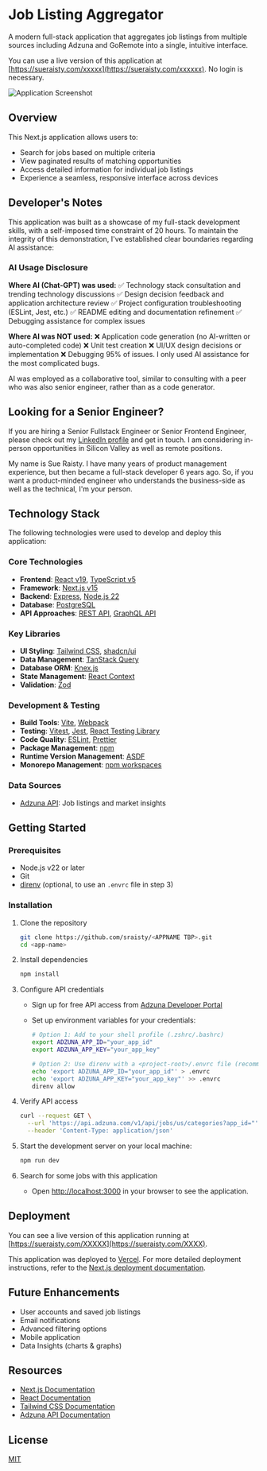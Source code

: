 # Job Listing Aggregator

A modern full-stack application that aggregates job listings from multiple sources including Adzuna and GoRemote into a single, intuitive interface.

You can use a live version of this application at [https://sueraisty.com/xxxxx](https://sueraisty.com/xxxxxx). No login is necessary.


![Application Screenshot](https://placeholder-for-screenshot.com)

## Overview

This Next.js application allows users to:
- Search for jobs based on multiple criteria
- View paginated results of matching opportunities
- Access detailed information for individual job listings
- Experience a seamless, responsive interface across devices

## Developer's Notes

This application was built as a showcase of my full-stack development skills, with a self-imposed time constraint of 20 hours.  To maintain the integrity of this demonstration, I've established clear boundaries regarding AI assistance:

### AI Usage Disclosure

**Where AI (Chat-GPT) was used:**
✅ Technology stack consultation and trending technology discussions
✅ Design decision feedback and application architecture review
✅ Project configuration troubleshooting (ESLint, Jest, etc.)
✅ README editing and documentation refinement
✅ Debugging assistance for complex issues

**Where AI was NOT used:**
❌ Application code generation (no AI-written or auto-completed code)
❌ Unit test creation
❌ UI/UX design decisions or implementation
❌ Debugging 95% of issues. I only used AI assistance for the most complicated bugs.

AI was employed as a collaborative tool, similar to consulting with a peer who was also senior engineer, rather than as a code generator.

## Looking for a Senior Engineer?

If you are hiring a Senior Fullstack Engineer or Senior Frontend Engineer, please check out my [LinkedIn profile](https://www.linkedin.com/in/sueraisty/) and get in touch. I am considering in-person opportunities in Silicon Valley as well as remote positions.

My name is Sue Raisty. I have many years of product management experience, but then became a full-stack developer 6 years ago.  So, if you want a product-minded engineer who understands the business-side as well as the technical, I'm your person.


## Technology Stack

The following technologies were used to develop and deploy this application:

### Core Technologies

- **Frontend**: [React v19](https://react.dev/), [TypeScript v5](https://www.typescriptlang.org/docs/)
- **Framework**: [Next.js v15](https://nextjs.org)
- **Backend**: [Express](https://expressjs.org), [Node.js 22](https://nodejs.org/docs/latest/api/)
- **Database**: [PostgreSQL](https://www.postgresql.org/)
- **API Approaches**: [REST API](https://www.restapitutorial.com/introduction/resourcenaming), [GraphQL API](https://graphql.org/)

### Key Libraries

- **UI Styling**: [Tailwind CSS](https://tailwindcss.com), [shadcn/ui](https://ui.shadcn.com/docs)
- **Data Management**: [TanStack Query](https://tanstack.com/query/latest/docs)
- **Database ORM**: [Knex.js](https://knexjs.org/)
- **State Management**: [React Context](https://react.dev/learn/passing-data-deeply-with-context)
- **Validation**: [Zod](https://github.com/colinhacks/zod)

### Development & Testing

- **Build Tools**: [Vite](https://vite.dev/guide/), [Webpack](https://webpack.js.org/)
- **Testing**: [Vitest](https://vitest.dev/), [Jest](https://jestjs.io/docs/getting-started), [React Testing Library](https://testing-library.com/docs/react-testing-library/intro/)
- **Code Quality**: [ESLint](https://eslint.org/), [Prettier](https://prettier.io/)
- **Package Management**: [npm](https://docs.npmjs.com/)
- **Runtime Version Management**: [ASDF](https://asdf-vm.com/)
- **Monorepo Management**:  [npm workspaces](https://docs.npmjs.com/cli/v7/using-npm/workspaces)

### Data Sources

- [Adzuna API](https://developer.adzuna.com/): Job listings and market insights

## Getting Started

### Prerequisites

- Node.js v22 or later
- Git
- [direnv](https://direnv.net/) (optional, to use an `.envrc` file in step 3)

### Installation

1. Clone the repository

   ```bash
   git clone https://github.com/sraisty/<APPNAME TBP>.git
   cd <app-name>
   ```

2. Install dependencies

   ```bash
   npm install
   ```

3. Configure API credentials
   - Sign up for free API access from [Adzuna Developer Portal](https://developer.adzuna.com/)
   - Set up environment variables for your credentials:

     ```bash
     # Option 1: Add to your shell profile (.zshrc/.bashrc)
     export ADZUNA_APP_ID="your_app_id"
     export ADZUNA_APP_KEY="your_app_key"
     
     # Option 2: Use direnv with a <project-root>/.envrc file (recommended, git-ignored)
     echo 'export ADZUNA_APP_ID="your_app_id"' > .envrc
     echo 'export ADZUNA_APP_KEY="your_app_key"' >> .envrc
     direnv allow
     ```

4. Verify API access

   ```bash
   curl --request GET \
     --url 'https://api.adzuna.com/v1/api/jobs/us/categories?app_id="'"$ADZUNA_APP_ID"'"&app_key="'"$ADZUNA_APP_KEY"'"' \
     --header 'Content-Type: application/json'
   ```

5. Start the development server on your local machine:

   ```bash
   npm run dev
   ```

6. Search for some jobs with this application
   - Open [http://localhost:3000](http://localhost:3000) in your browser to see the application.


## Deployment

You can see a live version of this application running at [https://sueraisty.com/XXXXX](https://sueraisty.com/XXXX).

This application was deployed to [Vercel](https://vercel.com). For more detailed deployment instructions, refer to the [Next.js deployment documentation](https://nextjs.org/docs/app/building-your-application/deploying).

## Future Enhancements

- User accounts and saved job listings
- Email notifications
- Advanced filtering options
- Mobile application
- Data Insights (charts & graphs)

## Resources

- [Next.js Documentation](https://nextjs.org/docs)
- [React Documentation](https://react.dev/)
- [Tailwind CSS Documentation](https://tailwindcss.com/docs)
- [Adzuna API Documentation](https://developer.adzuna.com/docs)

## License

[MIT](LICENSE)

